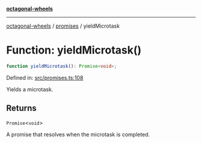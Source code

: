 [**octagonal-wheels**](../../README.md)

***

[octagonal-wheels](../../modules.md) / [promises](../README.md) / yieldMicrotask

# Function: yieldMicrotask()

```ts
function yieldMicrotask(): Promise<void>;
```

Defined in: [src/promises.ts:108](https://github.com/vrtmrz/octagonal-wheels/blob/main/src/promises.ts#L108)

Yields a microtask.

## Returns

`Promise`\<`void`\>

A promise that resolves when the microtask is completed.
